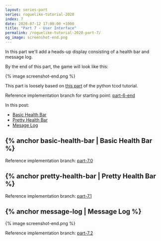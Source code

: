 ```yaml
---
layout: series-part
series: roguelike-tutorial-2020
index: 7
date: 2020-07-12 17:00:00 +1000
title: "Part 7 - User Interface"
permalink: /roguelike-tutorial-2020-part-7/
og_image: screenshot-end.png
---
```


In this part we'll add a heads-up display consisting of a health bar and message log.

By the end of this part, the game will look like this:

{% image screenshot-end.png %}

<!--more-->

This part is loosely based on [this part](http://rogueliketutorials.com/tutorials/tcod/part-7/) of the
python tcod tutorial.

Reference implementation branch for starting point: [part-6-end](https://github.com/stevebob/chargrid-roguelike-tutorial-2020/tree/part-6-end)

In this post:
 - [Basic Health Bar](#basic-health-bar)
 - [Pretty Health Bar](#pretty-health-bar)
 - [Mesage Log](#message-log)

## {% anchor basic-health-bar | Basic Health Bar %}

Reference implementation branch: [part-7.0](https://github.com/stevebob/chargrid-roguelike-tutorial-2020/tree/part-7.0)

## {% anchor pretty-health-bar | Pretty Health Bar %}

Reference implementation branch: [part-7.1](https://github.com/stevebob/chargrid-roguelike-tutorial-2020/tree/part-7.1)

## {% anchor message-log | Message Log %}

{% image screenshot-end.png %}

Reference implementation branch: [part-7.2](https://github.com/stevebob/chargrid-roguelike-tutorial-2020/tree/part-7.2)
